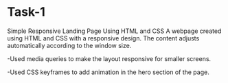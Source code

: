 # Task-1
Simple Responsive Landing Page Using HTML and CSS
A webpage created using HTML and CSS with a responsive design.
The content adjusts automatically according to the window size.

   -Used media queries to make the layout responsive for smaller screens.

   -Used CSS keyframes to add animation in the hero section of the page.
